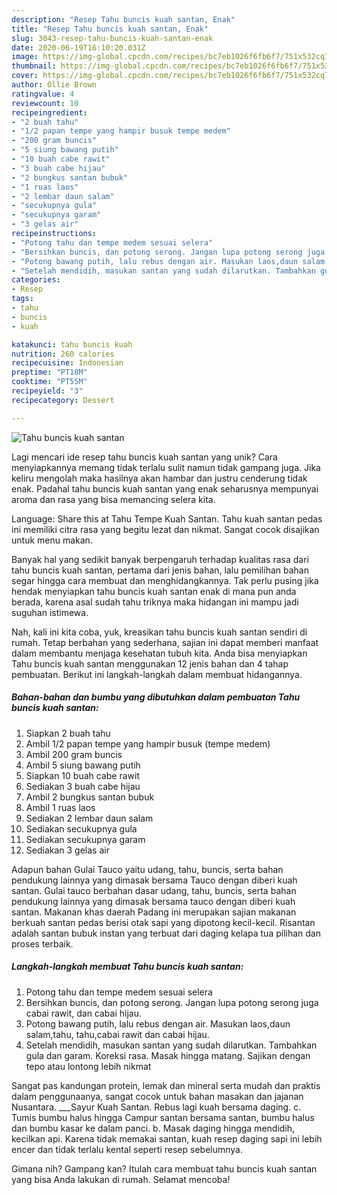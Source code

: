 ```yaml
---
description: "Resep Tahu buncis kuah santan, Enak"
title: "Resep Tahu buncis kuah santan, Enak"
slug: 3043-resep-tahu-buncis-kuah-santan-enak
date: 2020-06-19T16:10:20.031Z
image: https://img-global.cpcdn.com/recipes/bc7eb1026f6fb6f7/751x532cq70/tahu-buncis-kuah-santan-foto-resep-utama.jpg
thumbnail: https://img-global.cpcdn.com/recipes/bc7eb1026f6fb6f7/751x532cq70/tahu-buncis-kuah-santan-foto-resep-utama.jpg
cover: https://img-global.cpcdn.com/recipes/bc7eb1026f6fb6f7/751x532cq70/tahu-buncis-kuah-santan-foto-resep-utama.jpg
author: Ollie Brown
ratingvalue: 4
reviewcount: 10
recipeingredient:
- "2 buah tahu"
- "1/2 papan tempe yang hampir busuk tempe medem"
- "200 gram buncis"
- "5 siung bawang putih"
- "10 buah cabe rawit"
- "3 buah cabe hijau"
- "2 bungkus santan bubuk"
- "1 ruas laos"
- "2 lembar daun salam"
- "secukupnya gula"
- "secukupnya garam"
- "3 gelas air"
recipeinstructions:
- "Potong tahu dan tempe medem sesuai selera"
- "Bersihkan buncis, dan potong serong. Jangan lupa potong serong juga cabai rawit, dan cabai hijau."
- "Potong bawang putih, lalu rebus dengan air. Masukan laos,daun salam,tahu, tahu,cabai rawit dan cabai hijau."
- "Setelah mendidih, masukan santan yang sudah dilarutkan. Tambahkan gula dan garam. Koreksi rasa. Masak hingga matang. Sajikan dengan tepo atau lontong lebih nikmat"
categories:
- Resep
tags:
- tahu
- buncis
- kuah

katakunci: tahu buncis kuah 
nutrition: 260 calories
recipecuisine: Indonesian
preptime: "PT18M"
cooktime: "PT55M"
recipeyield: "3"
recipecategory: Dessert

---
```



![Tahu buncis kuah santan](https://img-global.cpcdn.com/recipes/bc7eb1026f6fb6f7/751x532cq70/tahu-buncis-kuah-santan-foto-resep-utama.jpg)

Lagi mencari ide resep tahu buncis kuah santan yang unik? Cara menyiapkannya memang tidak terlalu sulit namun tidak gampang juga. Jika keliru mengolah maka hasilnya akan hambar dan justru cenderung tidak enak. Padahal tahu buncis kuah santan yang enak seharusnya mempunyai aroma dan rasa yang bisa memancing selera kita.

Language: Share this at Tahu Tempe Kuah Santan. Tahu kuah santan pedas ini memiliki citra rasa yang begitu lezat dan nikmat. Sangat cocok disajikan untuk menu makan.

Banyak hal yang sedikit banyak berpengaruh terhadap kualitas rasa dari tahu buncis kuah santan, pertama dari jenis bahan, lalu pemilihan bahan segar hingga cara membuat dan menghidangkannya. Tak perlu pusing jika hendak menyiapkan tahu buncis kuah santan enak di mana pun anda berada, karena asal sudah tahu triknya maka hidangan ini mampu jadi suguhan istimewa.


Nah, kali ini kita coba, yuk, kreasikan tahu buncis kuah santan sendiri di rumah. Tetap berbahan yang sederhana, sajian ini dapat memberi manfaat dalam membantu menjaga kesehatan tubuh kita. Anda bisa menyiapkan Tahu buncis kuah santan menggunakan 12 jenis bahan dan 4 tahap pembuatan. Berikut ini langkah-langkah dalam membuat hidangannya.

<!--inarticleads1-->

##### Bahan-bahan dan bumbu yang dibutuhkan dalam pembuatan Tahu buncis kuah santan:

1. Siapkan 2 buah tahu
1. Ambil 1/2 papan tempe yang hampir busuk (tempe medem)
1. Ambil 200 gram buncis
1. Ambil 5 siung bawang putih
1. Siapkan 10 buah cabe rawit
1. Sediakan 3 buah cabe hijau
1. Ambil 2 bungkus santan bubuk
1. Ambil 1 ruas laos
1. Sediakan 2 lembar daun salam
1. Sediakan secukupnya gula
1. Sediakan secukupnya garam
1. Sediakan 3 gelas air


Adapun bahan Gulai Tauco yaitu udang, tahu, buncis, serta bahan pendukung lainnya yang dimasak bersama Tauco dengan diberi kuah santan. Gulai tauco berbahan dasar udang, tahu, buncis, serta bahan pendukung lainnya yang dimasak bersama tauco dengan diberi kuah santan. Makanan khas daerah Padang ini merupakan sajian makanan berkuah santan pedas berisi otak sapi yang dipotong kecil-kecil. Risantan adalah santan bubuk instan yang terbuat dari daging kelapa tua pilihan dan proses terbaik. 

<!--inarticleads2-->

##### Langkah-langkah membuat Tahu buncis kuah santan:

1. Potong tahu dan tempe medem sesuai selera
1. Bersihkan buncis, dan potong serong. Jangan lupa potong serong juga cabai rawit, dan cabai hijau.
1. Potong bawang putih, lalu rebus dengan air. Masukan laos,daun salam,tahu, tahu,cabai rawit dan cabai hijau.
1. Setelah mendidih, masukan santan yang sudah dilarutkan. Tambahkan gula dan garam. Koreksi rasa. Masak hingga matang. Sajikan dengan tepo atau lontong lebih nikmat


Sangat pas kandungan protein, lemak dan mineral serta mudah dan praktis dalam penggunaanya, sangat cocok untuk bahan masakan dan jajanan Nusantara. ___Sayur Kuah Santan. Rebus lagi kuah bersama daging. c. Tumis bumbu halus hingga Campur santan bersama santan, bumbu halus dan bumbu kasar ke dalam panci. b. Masak daging hingga mendidih, kecilkan api. Karena tidak memakai santan, kuah resep daging sapi ini lebih encer dan tidak terlalu kental seperti resep sebelumnya. 

Gimana nih? Gampang kan? Itulah cara membuat tahu buncis kuah santan yang bisa Anda lakukan di rumah. Selamat mencoba!

